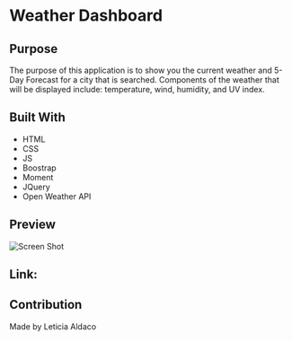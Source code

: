 # Weather Dashboard 

## Purpose
The purpose of this application is to show you the current weather and 5-Day Forecast for a city that is searched. Components of the weather that will be displayed include: temperature, wind, humidity, and UV index. 

## Built With
* HTML
* CSS
* JS
* Boostrap
* Moment
* JQuery
* Open Weather API

## Preview
![Screen Shot](/Users/leticiaaldaco/Desktop/code/yo-its-weather/Yo-Its-Weather-Dashboard.png)
## Link: 


## Contribution
Made by Leticia Aldaco
